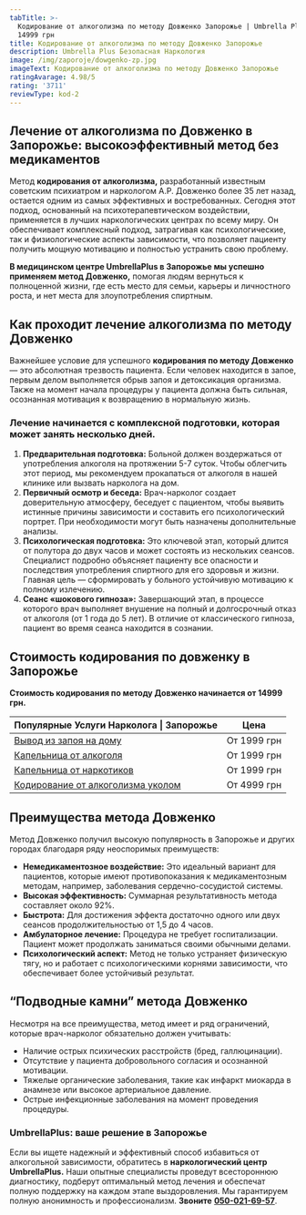 ```yaml
---
tabTitle: >-
  Кодирование от алкоголизма по методу Довженко Запорожье | Umbrella Plus | От
  14999 грн
title: Кодирование от алкоголизма по методу Довженко Запорожье
description: Umbrella Plus Безопасная Наркология
image: /img/zaporoje/dowgenko-zp.jpg
imageText: Кодирование от алкоголизма по методу Довженко Запорожье
ratingAvarage: 4.98/5
rating: '3711'
reviewType: kod-2
---
```


## Лечение от алкоголизма по Довженко в Запорожье: высокоэффективный метод без медикаментов

Метод **кодирования от алкоголизма,** разработанный известным советским психиатром и наркологом А.Р. Довженко более 35 лет назад, остается одним из самых эффективных и востребованных. Сегодня этот подход, основанный на психотерапевтическом воздействии, применяется в лучших наркологических центрах по всему миру. Он обеспечивает комплексный подход, затрагивая как психологические, так и физиологические аспекты зависимости, что позволяет пациенту получить мощную мотивацию и полностью устранить свою проблему.

**В медицинском центре UmbrellaPlus в Запорожье мы успешно применяем метод Довженко,** помогая людям вернуться к полноценной жизни, где есть место для семьи, карьеры и личностного роста, и нет места для злоупотребления спиртным.

## Как проходит лечение алкоголизма по методу Довженко

Важнейшее условие для успешного **кодирования по методу Довженко** — это абсолютная трезвость пациента. Если человек находится в запое, первым делом выполняется обрыв запоя и детоксикация организма. Также на момент начала процедуры у пациента должна быть сильная, осознанная мотивация к возвращению в нормальную жизнь.

### Лечение начинается с комплексной подготовки, которая может занять несколько дней.

1. **Предварительная подготовка:** Больной должен воздержаться от употребления алкоголя на протяжении 5-7 суток. Чтобы облегчить этот период, мы рекомендуем прокапаться от алкоголя в нашей клинике или вызвать нарколога на дом.
2. **Первичный осмотр и беседа:** Врач-нарколог создает доверительную атмосферу, беседует с пациентом, чтобы выявить истинные причины зависимости и составить его психологический портрет. При необходимости могут быть назначены дополнительные анализы.
3. **Психологическая подготовка:** Это ключевой этап, который длится от полутора до двух часов и может состоять из нескольких сеансов. Специалист подробно объясняет пациенту все опасности и последствия употребления спиртного для его здоровья и жизни. Главная цель — сформировать у больного устойчивую мотивацию к полному излечению.
4. **Сеанс «шокового гипноза»:** Завершающий этап, в процессе которого врач выполняет внушение на полный и долгосрочный отказ от алкоголя (от 1 года до 5 лет). В отличие от классического гипноза, пациент во время сеанса находится в сознании.

## Стоимость кодирования по довженку в Запорожье

**Стоимость кодирования по методу Довженко начинается от 14999 грн.**

| Популярные Услуги Нарколога \| Запорожье                                                                   | Цена        |
| ---------------------------------------------------------------------------------------------------------- | ----------- |
| [Вывод из запоя на дому](https://umbrella-plus.com.ua/zaporozie/vivod-iz-zapoia-na-domy-zaporozhye/)       | От 1999 грн |
| [Капельница от алкоголя](https://umbrella-plus.com.ua/zaporozie/kapelnica_ot_alkogola_na_domy_zaporozhye/) | От 1999 грн |
| [Капельница от наркотиков](kapelnica-ot-nakrotikov-zp)                                                     | От 1999 грн |
| [Кодирование от алкоголизма уколом](kodirovka-ot-alkogolia-zp)                                             | От 4999 грн |

## Преимущества метода Довженко

Метод Довженко получил высокую популярность в Запорожье и других городах благодаря ряду неоспоримых преимуществ:

* **Немедикаментозное воздействие:** Это идеальный вариант для пациентов, которые имеют противопоказания к медикаментозным методам, например, заболевания сердечно-сосудистой системы.
* **Высокая эффективность:** Суммарная результативность метода составляет около 92%.
* **Быстрота:** Для достижения эффекта достаточно одного или двух сеансов продолжительностью от 1,5 до 4 часов.
* **Амбулаторное лечение:** Процедура не требует госпитализации. Пациент может продолжать заниматься своими обычными делами.
* **Психологический аспект:** Метод не только устраняет физическую тягу, но и работает с психологическими корнями зависимости, что обеспечивает более устойчивый результат.

## “Подводные камни” метода Довженко

Несмотря на все преимущества, метод имеет и ряд ограничений, которые врач-нарколог обязательно должен учитывать:

* Наличие острых психических расстройств (бред, галлюцинации).
* Отсутствие у пациента добровольного согласия и осознанной мотивации.
* Тяжелые органические заболевания, такие как инфаркт миокарда в анамнезе или высокое артериальное давление.
* Острые инфекционные заболевания на момент проведения процедуры.

### UmbrellaPlus: ваше решение в Запорожье

Если вы ищете надежный и эффективный способ избавиться от алкогольной зависимости, обратитесь в **наркологический центр UmbrellaPlus.** Наши опытные специалисты проведут всестороннюю диагностику, подберут оптимальный метод лечения и обеспечат полную поддержку на каждом этапе выздоровления. Мы гарантируем полную анонимность и профессионализм. **Звоните** **[050-021-69-57](tel:0500216957)**.
